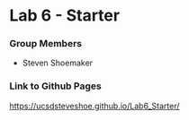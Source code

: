 # Lab 6 - Starter

### Group Members
- Steven Shoemaker

### Link to Github Pages
https://ucsdsteveshoe.github.io/Lab6_Starter/